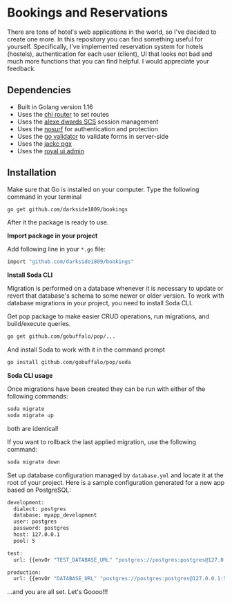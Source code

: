 # Bookings and Reservations

There are tons of hotel's web applications in the world, so I've decided to create one more. In this repository you can find something useful for yourself. Specifically, I've implemented reservation system for hotels (hostels), authentication for each user (client), UI that looks not bad and much more functions that you can find helpful. I would appreciate your feedback.

## Dependencies

- Built in Golang version 1.16
- Uses the [chi router](https://github.com/go-chi/chi) to set routes
- Uses the [alexe dwards SCS](https://github.com/alexedwards/scs/v2) session management
- Uses the [nosurf](https://github.com/justinas/nosurf) for authentication and protection
- Uses the [go validator](https://github.com/asaskevich/govalidator) to validate forms in          server-side
- Uses the [jackc pgx](https://github.com/jackc/pgx)
- Uses the [royal ui admin](https://github.com/BootstrapDash/RoyalUI-Free-Bootstrap-Admin-Template)

## Installation

Make sure that Go is installed on your computer. Type the following command in your terminal

```bash
go get github.com/darkside1809/bookings
```

After it the package is ready to use.

**Import package in your project**

Add following line in your `*.go` file:

```bash
import "github.com/darkside1809/bookings"
```

**Install Soda CLI**

Migration is performed on a database whenever it is necessary to update or revert that database's schema to some newer or older version. To work with database migrations in your project, you need to install Soda CLI.

Get pop package to make easier CRUD operations, run migrations, and build/execute queries.

```bash
go get github.com/gobuffalo/pop/...
```

And install Soda to work with it in the command prompt

```bash
go install github.com/gobuffalo/pop/soda
```

**Soda CLI usage**

Once migrations have been created they can be run with either of the following commands:

```bash
soda migrate
soda migrate up
```

both are identical!

If you want to rollback the last applied migration, use the following command:

```bash
soda migrate down
```

Set up database configuration managed by `database.yml` and locate it at the root of your project.
Here is a sample configuration generated for a new app based on PostgreSQL:

```bash
development:
  dialect: postgres
  database: myapp_development
  user: postgres
  password: postgres
  host: 127.0.0.1
  pool: 5

test:
  url: {{envOr "TEST_DATABASE_URL" "postgres://postgres:postgres@127.0.0.1:5432/myapp_test"}}

production:
  url: {{envOr "DATABASE_URL" "postgres://postgres:postgres@127.0.0.1:5432/myapp_production"}}
```

<!-- **Run Application**

To run this application, you need to create `file_name.bat` batch file, UpdateReservation(r models.Reservation) error
	DeleteReservationByID(id int) error
	UpdateProcessedForReservation(id int, processed int) errorand write in names of the files which can be executed. It makes the process of typing in the command line more faster. So write the command down below in the command prompt to start the application or you can just copy `.bat` file from my repository, it's up to you.

```bash
./bookings
``` -->

...and you are all set. Let's Goooo!!!
